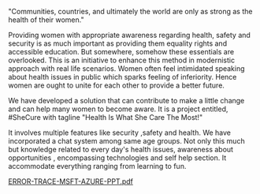 "Communities, countries, and ultimately the world are only as strong as the health of their women."

Providing women with appropriate awareness regarding health, safety and security is as much important as providing them equality rights and accessible education.
But somewhere, somehow these essentials are overlooked.
This is an initiative to enhance this method in modernistic approach with real life scenarios.
Women often feel intimidated speaking about health issues in public
which sparks feeling of inferiority. Hence women are ought to unite for each other to provide a better future. 


We have developed a solution that can contribute to make a little change and can help many women to become aware.
It is a project entitled,  #SheCure   with tagline "Health Is What She Care The Most!"

It involves multiple features like security ,safety and health.
We have incorporated a chat system among same age groups.
Not only this much but knowledge related to  every day's health issues,  awareness about opportunities , encompassing technologies and self help section.
It accommodate everything ranging from learning to fun.


[ERROR-TRACE-MSFT-AZURE-PPT.pdf](https://github.com/harshita-bfly/Error-Trace/files/8941467/ERROR-TRACE-MSFT-AZURE-PPT.pdf)



